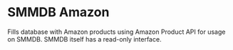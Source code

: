 # SMMDB Amazon

Fills database with Amazon products using Amazon Product API for usage on SMMDB. SMMDB itself has a read-only interface.